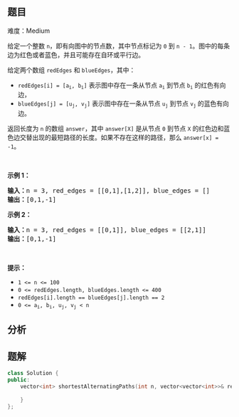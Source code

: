 
## 题目
难度：Medium
<p>给定一个整数 <code>n</code>，即有向图中的节点数，其中节点标记为 <code>0</code> 到 <code>n - 1</code>。图中的每条边为红色或者蓝色，并且可能存在自环或平行边。</p>

<p>给定两个数组&nbsp;<code>redEdges</code>&nbsp;和&nbsp;<code>blueEdges</code>，其中：</p>

<ul>
	<li><code>redEdges[i] = [a<sub>i</sub>, b<sub>i</sub>]</code>&nbsp;表示图中存在一条从节点&nbsp;<code>a<sub>i</sub></code>&nbsp;到节点&nbsp;<code>b<sub>i</sub></code>&nbsp;的红色有向边，</li>
	<li><code>blueEdges[j] = [u<sub>j</sub>, v<sub>j</sub>]</code>&nbsp;表示图中存在一条从节点&nbsp;<code>u<sub>j</sub></code>&nbsp;到节点&nbsp;<code>v<sub>j</sub></code>&nbsp;的蓝色有向边。</li>
</ul>

<p>返回长度为 <code>n</code> 的数组&nbsp;<code>answer</code>，其中&nbsp;<code>answer[X]</code>&nbsp;是从节点&nbsp;<code>0</code>&nbsp;到节点&nbsp;<code>X</code>&nbsp;的红色边和蓝色边交替出现的最短路径的长度。如果不存在这样的路径，那么 <code>answer[x] = -1</code>。</p>

<p>&nbsp;</p>

<p><strong>示例 1：</strong></p>

<pre>
<strong>输入：</strong>n = 3, red_edges = [[0,1],[1,2]], blue_edges = []
<strong>输出：</strong>[0,1,-1]
</pre>

<p><strong>示例 2：</strong></p>

<pre>
<strong>输入：</strong>n = 3, red_edges = [[0,1]], blue_edges = [[2,1]]
<strong>输出：</strong>[0,1,-1]
</pre>

<p>&nbsp;</p>

<p><strong>提示：</strong></p>

<ul>
	<li><code>1 &lt;= n &lt;= 100</code></li>
	<li><code>0 &lt;= redEdges.length,&nbsp;blueEdges.length &lt;= 400</code></li>
	<li><code>redEdges[i].length == blueEdges[j].length == 2</code></li>
	<li><code>0 &lt;= a<sub>i</sub>, b<sub>i</sub>, u<sub>j</sub>, v<sub>j</sub>&nbsp;&lt; n</code></li>
</ul>

## 分析

## 题解
```cpp
class Solution {
public:
    vector<int> shortestAlternatingPaths(int n, vector<vector<int>>& redEdges, vector<vector<int>>& blueEdges) {
        
    }
};
```